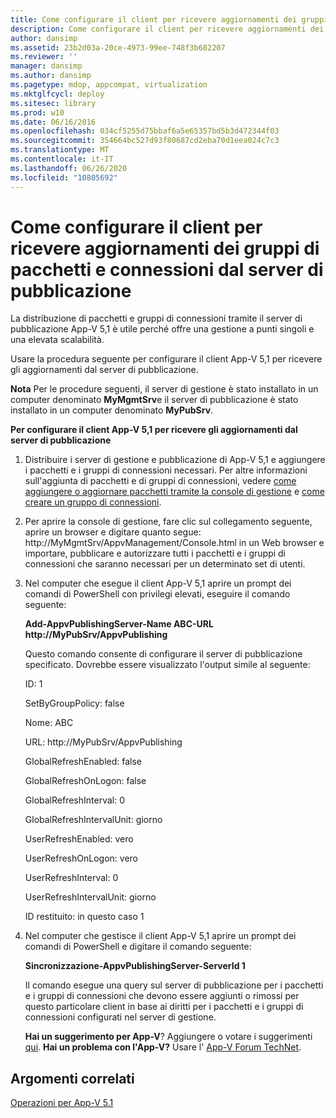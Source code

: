 ```yaml
---
title: Come configurare il client per ricevere aggiornamenti dei gruppi di pacchetti e connessioni dal server di pubblicazione
description: Come configurare il client per ricevere aggiornamenti dei gruppi di pacchetti e connessioni dal server di pubblicazione
author: dansimp
ms.assetid: 23b2d03a-20ce-4973-99ee-748f3b682207
ms.reviewer: ''
manager: dansimp
ms.author: dansimp
ms.pagetype: mdop, appcompat, virtualization
ms.mktglfcycl: deploy
ms.sitesec: library
ms.prod: w10
ms.date: 06/16/2016
ms.openlocfilehash: 034cf5255d75bbaf6a5e65357bd5b3d472344f03
ms.sourcegitcommit: 354664bc527d93f80687cd2eba70d1eea024c7c3
ms.translationtype: MT
ms.contentlocale: it-IT
ms.lasthandoff: 06/26/2020
ms.locfileid: "10805692"
---
```

# Come configurare il client per ricevere aggiornamenti dei gruppi di pacchetti e connessioni dal server di pubblicazione


La distribuzione di pacchetti e gruppi di connessioni tramite il server di pubblicazione App-V 5,1 è utile perché offre una gestione a punti singoli e una elevata scalabilità.

Usare la procedura seguente per configurare il client App-V 5,1 per ricevere gli aggiornamenti dal server di pubblicazione.

**Nota**  Per le procedure seguenti, il server di gestione è stato installato in un computer denominato **MyMgmtSrv**e il server di pubblicazione è stato installato in un computer denominato **MyPubSrv**.

 

**Per configurare il client App-V 5,1 per ricevere gli aggiornamenti dal server di pubblicazione**

1.  Distribuire i server di gestione e pubblicazione di App-V 5,1 e aggiungere i pacchetti e i gruppi di connessioni necessari. Per altre informazioni sull'aggiunta di pacchetti e di gruppi di connessioni, vedere [come aggiungere o aggiornare pacchetti tramite la console di gestione](how-to-add-or-upgrade-packages-by-using-the-management-console-51-gb18030.md) e [come creare un gruppo di connessioni](how-to-create-a-connection-group51.md).

2.  Per aprire la console di gestione, fare clic sul collegamento seguente, aprire un browser e digitare quanto segue: http://MyMgmtSrv/AppvManagement/Console.html in un Web browser e importare, pubblicare e autorizzare tutti i pacchetti e i gruppi di connessioni che saranno necessari per un determinato set di utenti.

3.  Nel computer che esegue il client App-V 5,1 aprire un prompt dei comandi di PowerShell con privilegi elevati, eseguire il comando seguente:

    **Add-AppvPublishingServer-Name ABC-URL http://MyPubSrv/AppvPublishing**

    Questo comando consente di configurare il server di pubblicazione specificato. Dovrebbe essere visualizzato l'output simile al seguente:

    ID: 1

    SetByGroupPolicy: false

    Nome: ABC

    URL: http://MyPubSrv/AppvPublishing

    GlobalRefreshEnabled: false

    GlobalRefreshOnLogon: false

    GlobalRefreshInterval: 0

    GlobalRefreshIntervalUnit: giorno

    UserRefreshEnabled: vero

    UserRefreshOnLogon: vero

    UserRefreshInterval: 0

    UserRefreshIntervalUnit: giorno

    ID restituito: in questo caso 1

4.  Nel computer che gestisce il client App-V 5,1 aprire un prompt dei comandi di PowerShell e digitare il comando seguente:

    **Sincronizzazione-AppvPublishingServer-ServerId 1**

    Il comando esegue una query sul server di pubblicazione per i pacchetti e i gruppi di connessioni che devono essere aggiunti o rimossi per questo particolare client in base ai diritti per i pacchetti e i gruppi di connessioni configurati nel server di gestione.

    **Hai un suggerimento per App-V**? Aggiungere o votare i suggerimenti [qui](http://appv.uservoice.com/forums/280448-microsoft-application-virtualization). **Hai un problema con l'App-V?** Usare l' [App-V Forum TechNet](https://social.technet.microsoft.com/Forums/home?forum=mdopappv).

## Argomenti correlati


[Operazioni per App-V 5.1](operations-for-app-v-51.md)

 

 





